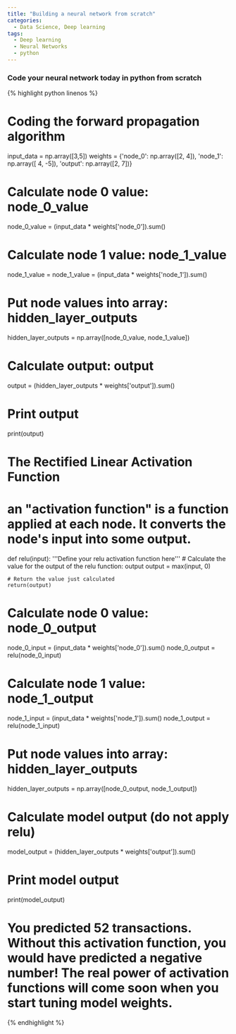 ```yaml
---
title: "Building a neural network from scratch"
categories:
  - Data Science, Deep learning
tags:
  - Deep learning
  - Neural Networks
  - python
---
```


### Code your neural network today in python from scratch

{% highlight python linenos %}
# Coding the forward propagation algorithm
input_data = np.array([3,5])
weights = {'node_0': np.array([2, 4]), 'node_1': np.array([ 4, -5]), 'output': np.array([2, 7])}

# Calculate node 0 value: node_0_value
node_0_value = (input_data * weights['node_0']).sum()

# Calculate node 1 value: node_1_value
node_1_value = node_1_value = (input_data * weights['node_1']).sum()

# Put node values into array: hidden_layer_outputs
hidden_layer_outputs = np.array([node_0_value, node_1_value])

# Calculate output: output
output = (hidden_layer_outputs * weights['output']).sum()

# Print output
print(output)

# The Rectified Linear Activation Function
#  an "activation function" is a function applied at each node. It converts the node's input into some output.
def relu(input):
    '''Define your relu activation function here'''
    # Calculate the value for the output of the relu function: output
    output = max(input, 0)
    
    # Return the value just calculated
    return(output)

# Calculate node 0 value: node_0_output
node_0_input = (input_data * weights['node_0']).sum()
node_0_output = relu(node_0_input)

# Calculate node 1 value: node_1_output
node_1_input = (input_data * weights['node_1']).sum()
node_1_output = relu(node_1_input)

# Put node values into array: hidden_layer_outputs
hidden_layer_outputs = np.array([node_0_output, node_1_output])

# Calculate model output (do not apply relu)
model_output = (hidden_layer_outputs * weights['output']).sum()

# Print model output
print(model_output)

# You predicted 52 transactions. Without this activation function, you would have predicted a negative number! The real power of activation functions will come soon when you start tuning model weights.
{% endhighlight %}



